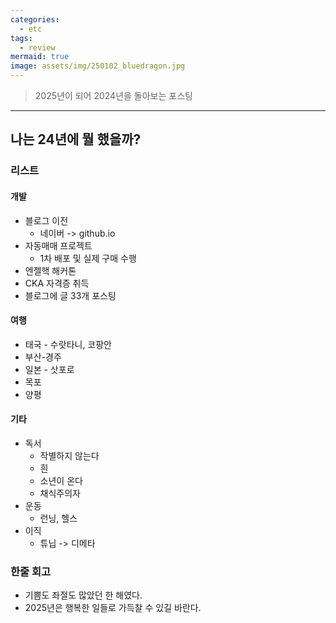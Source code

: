 ```yaml
---
categories:
  - etc
tags:
  - review
mermaid: true
image: assets/img/250102_bluedragon.jpg
---
```

> 2025년이 되어 2024년을 돌아보는 포스팅
---

## 나는 24년에 뭘 했을까?
### 리스트
#### 개발
- 블로그 이전
	- 네이버 -> github.io
- 자동매매 프로젝트
	- 1차 배포 및 실제 구매 수행
- 엔젤핵 해커톤
- CKA 자격증 취득
- 블로그에 글 33개 포스팅

#### 여행
- 태국 - 수랏타니, 코팡안
- 부산-경주
- 일본 - 삿포로
- 목포
- 양평

#### 기타
- 독서
	- 작별하지 않는다
	- 흰
	- 소년이 온다
	- 채식주의자
- 운동
	- 런닝, 헬스
- 이직
	- 튜닙 -> 디메타

### 한줄 회고
- 기쁨도 좌절도 많았던 한 해였다.
- 2025년은 행복한 일들로 가득찰 수 있길 바란다.
